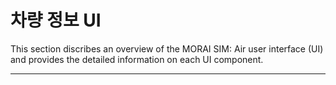 # 차량 정보 UI
This section discribes an overview of the MORAI SIM: Air user interface (UI) and provides the detailed information on each UI component.

---


